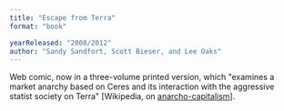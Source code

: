```yaml
---
title: "Escape from Terra"
format: "book"

yearReleased: "2008/2012"
author: "Sandy Sandfort, Scott Bieser, and Lee Oaks"
---
```

 Web comic, now in a three-volume printed version, which "examines a market  anarchy based on Ceres and its interaction with the aggressive statist society  on Terra" [Wikipedia, on <a href="https://en.wikipedia.org/wiki/Anarcho-capitalism">anarcho-capitalism</a>].